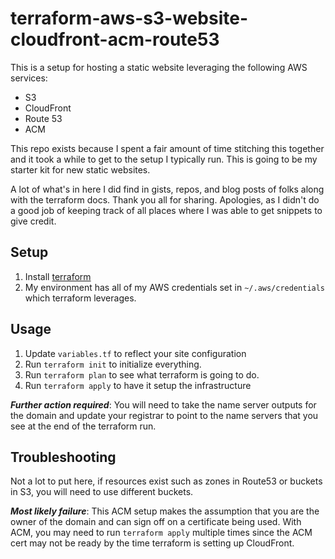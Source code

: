 # terraform-aws-s3-website-cloudfront-acm-route53

This is a setup for hosting a static website leveraging the following AWS services:

- S3
- CloudFront
- Route 53
- ACM

This repo exists because I spent a fair amount of time stitching this together and it took a while to get to the setup I typically run. This is going to be my starter kit for new static websites.

A lot of what's in here I did find in gists, repos, and blog posts of folks along with the terraform docs. Thank you all for sharing. Apologies, as I didn't do a good job of keeping track of all places where I was able to get snippets to give credit.

## Setup

1. Install [terraform](https://www.terraform.io/)
1. My environment has all of my AWS credentials set in `~/.aws/credentials` which terraform leverages.


## Usage

1. Update `variables.tf` to reflect your site configuration
1. Run `terraform init` to initialize everything.
1. Run `terraform plan` to see what terraform is going to do.
1. Run `terraform apply` to have it setup the infrastructure

***Further action required***: You will need to take the name server outputs for the domain and update your registrar to point to the name servers that you see at the end of the terraform run.

## Troubleshooting

Not a lot to put here, if resources exist such as zones in Route53 or buckets in S3, you will need to use different buckets.

***Most likely failure***: This ACM setup makes the assumption that you are the owner of the domain and can sign off on a certificate being used. With ACM, you may need to run `terraform apply` multiple times since the ACM cert may not be ready by the time terraform is setting up CloudFront.
